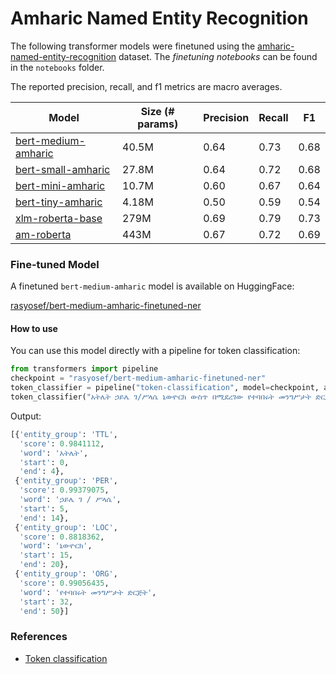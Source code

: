 # Amharic Named Entity Recognition

The following transformer models were finetuned using the [amharic-named-entity-recognition](https://huggingface.co/datasets/rasyosef/amharic-named-entity-recognition) dataset. The *finetuning notebooks* can be found in the `notebooks` folder.

The reported precision, recall, and f1 metrics are macro averages.

|Model|Size (# params)| Precision | Recall | F1 |
| --- | ------------- | --------- |------- | -- |
|[bert-medium-amharic](https://huggingface.co/rasyosef/bert-medium-amharic)|40.5M|0.64|0.73|0.68|
|[bert-small-amharic](https://huggingface.co/rasyosef/bert-small-amharic)|27.8M|0.64|0.72|0.68|
|[bert-mini-amharic](https://huggingface.co/rasyosef/bert-mini-amharic)|10.7M|0.60|0.67|0.64|
|[bert-tiny-amharic](https://huggingface.co/rasyosef/bert-tiny-amharic)|4.18M|0.50|0.59|0.54|
|[xlm-roberta-base](https://huggingface.co/FacebookAI/xlm-roberta-base)|279M|0.69|0.79|0.73|
|[am-roberta](https://huggingface.co/uhhlt/am-roberta)|443M|0.67|0.72|0.69|

### Fine-tuned Model
A finetuned `bert-medium-amharic` model is available on HuggingFace:

[rasyosef/bert-medium-amharic-finetuned-ner](https://huggingface.co/rasyosef/bert-medium-amharic-finetuned-ner)

#### How to use

You can use this model directly with a pipeline for token classification:

```python
from transformers import pipeline
checkpoint = "rasyosef/bert-medium-amharic-finetuned-ner"
token_classifier = pipeline("token-classification", model=checkpoint, aggregation_strategy="simple")
token_classifier("አትሌት ኃይሌ ገ/ሥላሴ ኒውዮርክ ውስጥ በሚደረገው የተባበሩት መንግሥታት ድርጅት ልዩ የሰላም ስብሰባ ላይ እንዲገኝ ተጋበዘ።")
```

Output:
```python
[{'entity_group': 'TTL',
  'score': 0.9841112,
  'word': 'አትሌት',
  'start': 0,
  'end': 4},
 {'entity_group': 'PER',
  'score': 0.99379075,
  'word': 'ኃይሌ ገ / ሥላሴ',
  'start': 5,
  'end': 14},
 {'entity_group': 'LOC',
  'score': 0.8818362,
  'word': 'ኒውዮርክ',
  'start': 15,
  'end': 20},
 {'entity_group': 'ORG',
  'score': 0.99056435,
  'word': 'የተባበሩት መንግሥታት ድርጅት',
  'start': 32,
  'end': 50}]
```

### References

- [Token classification](https://huggingface.co/learn/nlp-course/chapter7/2?fw=pt)
